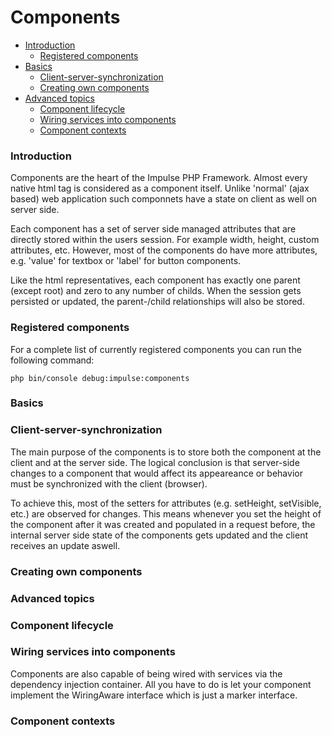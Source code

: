 # Components

- [Introduction](#introduction)
	- [Registered components](#registered_components)
- [Basics](#basics)
	- [Client-server-synchronization](#client_server_synchronization)
    - [Creating own components](#create_own_components)
- [Advanced topics](#advanced_topics)
	- [Component lifecycle](#component_lifecycle)
    - [Wiring services into components](#wiring)
    - [Component contexts](#component_contexts)

<a name="introduction"></a>
### Introduction

Components are the heart of the Impulse PHP Framework. Almost every native html tag is considered as a component itself. Unlike 'normal' (ajax based) web application such componnets have a state on client as well on server side. 

Each component has a set of server side managed attributes that are directly stored within the users session. For example width, height, custom attributes, etc. However, most of the components do have more attributes, e.g. 'value' for textbox or 'label' for button components. 

Like the html representatives, each component has exactly one parent (except root) and zero to any number of childs. When the session gets persisted or updated, the parent-/child relationships will also be stored.

<a name="registered_components"></a>
<h3>Registered components</h3>

For a complete list of currently registered components you can run the following command:

<pre class="imp-code line-numbers language-bash">
<code class="language-bash">php bin/console debug:impulse:components</code>
</pre>

<a name="basics"></a>
### Basics

<a name="client_server_synchronization"></a>
<h3>Client-server-synchronization</h3>

The main purpose of the components is to store both the component at the client and at the server side. The logical conclusion is that server-side changes to a component that would affect its appeareance or behavior must be synchronized with the client (browser).

To achieve this, most of the setters for attributes (e.g. setHeight, setVisible, etc.) are observed for changes. This means whenever you set the height of the component after it was created and populated in a request before, the internal server side state of the components gets updated and the client receives an update aswell.

<a name="create_own_components"></a>
<h3>Creating own components</h3>

<a name="advanced_topics"></a>
### Advanced topics

<a name="component_lifecycle"></a>
<h3>Component lifecycle</h3>

<a name="wiring"></a>
<h3>Wiring services into components</h3>

Components are also capable of being wired with services via the dependency injection container. All you have to do is let your component implement the WiringAware interface which is just a marker interface. 

<a name="component_contexts"></a>
<h3>Component contexts</h3>